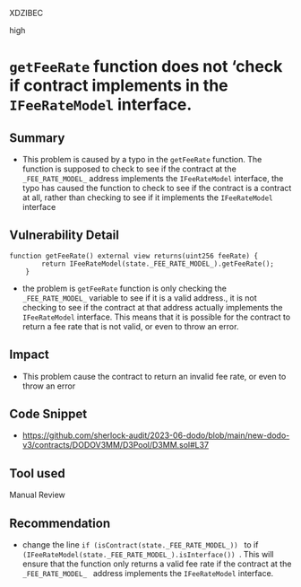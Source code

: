 XDZIBEC

high

# ` getFeeRate `  function does not ‘check if contract implements in the ` IFeeRateModel `  interface.

## Summary
- This problem is caused by a typo in the `getFeeRate` function. The function is supposed to check to see if the contract at the `_FEE_RATE_MODEL_` address implements the `IFeeRateModel` interface, the typo has caused the function to check to see if the contract is a contract at all, rather than checking to see if it implements the `IFeeRateModel` interface
## Vulnerability Detail
```solidity
function getFeeRate() external view returns(uint256 feeRate) {
        return IFeeRateModel(state._FEE_RATE_MODEL_).getFeeRate();
    }
```
- the problem is `getFeeRate` function is only checking the `_FEE_RATE_MODEL_` variable to see if it is a valid address., it is not checking to see if the contract at that address actually implements the `IFeeRateModel` interface. This means that it is possible for the contract to return a fee rate that is not valid, or even to throw an error.
## Impact
- This problem cause the contract to return an invalid fee rate, or even to throw an error
## Code Snippet
- https://github.com/sherlock-audit/2023-06-dodo/blob/main/new-dodo-v3/contracts/DODOV3MM/D3Pool/D3MM.sol#L37
## Tool used

Manual Review

## Recommendation
- change the line 
`if (isContract(state._FEE_RATE_MODEL_)) ` to if `(IFeeRateModel(state._FEE_RATE_MODEL_).isInterface()) `. This will ensure that the function only returns a valid fee rate if the contract at the `_FEE_RATE_MODEL_ `  address implements the ` IFeeRateModel ` interface.